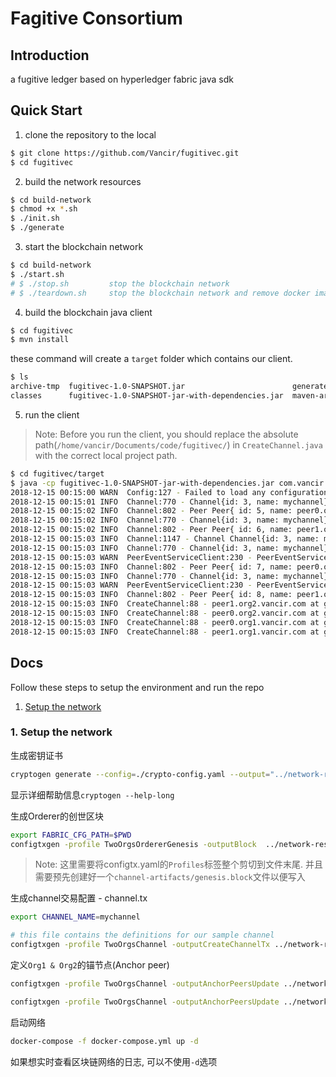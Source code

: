 # Fagitive Consortium

## Introduction

a fugitive ledger based on hyperledger fabric java sdk 

## Quick Start

1. clone the repository to the local

``` bash
$ git clone https://github.com/Vancir/fugitivec.git
$ cd fugitivec
```

2. build the network resources

``` bash
$ cd build-network
$ chmod +x *.sh
$ ./init.sh
$ ./generate
```

3. start the blockchain network 

``` bash
$ cd build-network
$ ./start.sh
# $ ./stop.sh         stop the blockchain network
# $ ./teardown.sh     stop the blockchain network and remove docker images
```

4. build the blockchain java client

``` bash
$ cd fugitivec
$ mvn install
```

these command will create a `target` folder which contains our client.

``` bash
$ ls
archive-tmp  fugitivec-1.0-SNAPSHOT.jar                        generated-sources  maven-status
classes      fugitivec-1.0-SNAPSHOT-jar-with-dependencies.jar  maven-archiver
```


5. run the client 

> Note: Before you run the client, you should replace the absolute path(`/home/vancir/Documents/code/fugitivec/`) in `CreateChannel.java` with the correct local project path. 

``` bash
$ cd fugitivec/target
$ java -cp fugitivec-1.0-SNAPSHOT-jar-with-dependencies.jar com.vancir.network.CreateChannel
2018-12-15 00:15:00 WARN  Config:127 - Failed to load any configuration from: config.properties. Using toolkit defaults
2018-12-15 00:15:01 INFO  Channel:770 - Channel{id: 3, name: mychannel} joining Peer{ id: 5, name: peer0.org1.vancir.com, channelName: null, url: grpc://localhost:7051}.
2018-12-15 00:15:02 INFO  Channel:802 - Peer Peer{ id: 5, name: peer0.org1.vancir.com, channelName: mychannel, url: grpc://localhost:7051} joined into channel Channel{id: 3, name: mychannel}
2018-12-15 00:15:02 INFO  Channel:770 - Channel{id: 3, name: mychannel} joining Peer{ id: 6, name: peer1.org1.vancir.com, channelName: null, url: grpc://localhost:7056}.
2018-12-15 00:15:02 INFO  Channel:802 - Peer Peer{ id: 6, name: peer1.org1.vancir.com, channelName: mychannel, url: grpc://localhost:7056} joined into channel Channel{id: 3, name: mychannel}
2018-12-15 00:15:03 INFO  Channel:1147 - Channel Channel{id: 3, name: mychannel} eventThread started shutdown: false  thread: null
2018-12-15 00:15:03 INFO  Channel:770 - Channel{id: 3, name: mychannel} joining Peer{ id: 7, name: peer0.org2.vancir.com, channelName: null, url: grpc://localhost:8051}.
2018-12-15 00:15:03 WARN  PeerEventServiceClient:230 - PeerEventServiceClient{id: 16, channel: mychannel, peerName: peer0.org2.vancir.com, url: grpc://localhost:8051} PeerEventServiceClient{id: 16, channel: mychannel, peerName:peer0.org2.vancir.com, url: grpc://localhost:8051} attempts 0 Status returned failure code 404 (NOT_FOUND) during peer service event registration
2018-12-15 00:15:03 INFO  Channel:802 - Peer Peer{ id: 7, name: peer0.org2.vancir.com, channelName: mychannel, url: grpc://localhost:8051} joined into channel Channel{id: 3, name: mychannel}
2018-12-15 00:15:03 INFO  Channel:770 - Channel{id: 3, name: mychannel} joining Peer{ id: 8, name: peer1.org2.vancir.com, channelName: null, url: grpc://localhost:8056}.
2018-12-15 00:15:03 WARN  PeerEventServiceClient:230 - PeerEventServiceClient{id: 19, channel: mychannel, peerName: peer1.org2.vancir.com, url: grpc://localhost:8056} PeerEventServiceClient{id: 19, channel: mychannel, peerName:peer1.org2.vancir.com, url: grpc://localhost:8056} attempts 0 Status returned failure code 404 (NOT_FOUND) during peer service event registration
2018-12-15 00:15:03 INFO  Channel:802 - Peer Peer{ id: 8, name: peer1.org2.vancir.com, channelName: mychannel, url: grpc://localhost:8056} joined into channel Channel{id: 3, name: mychannel}
2018-12-15 00:15:03 INFO  CreateChannel:88 - peer1.org2.vancir.com at grpc://localhost:8056
2018-12-15 00:15:03 INFO  CreateChannel:88 - peer0.org2.vancir.com at grpc://localhost:8051
2018-12-15 00:15:03 INFO  CreateChannel:88 - peer0.org1.vancir.com at grpc://localhost:7051
2018-12-15 00:15:03 INFO  CreateChannel:88 - peer1.org1.vancir.com at grpc://localhost:7056
```

## Docs

Follow these steps to setup the environment and run the repo

1. [Setup the network](#1-setup-the-network)

### 1. Setup the network

生成密钥证书

``` bash
cryptogen generate --config=./crypto-config.yaml --output="../network-resources/crypto-config"
```

显示详细帮助信息`cryptogen --help-long`


生成Orderer的创世区块

``` bash
export FABRIC_CFG_PATH=$PWD
configtxgen -profile TwoOrgsOrdererGenesis -outputBlock  ../network-resources/channel-artifacts/genesis.block
```

> Note: 这里需要将configtx.yaml的`Profiles`标签整个剪切到文件末尾. 并且需要预先创建好一个`channel-artifacts/genesis.block`文件以便写入


生成channel交易配置 - channel.tx

``` bash
export CHANNEL_NAME=mychannel

# this file contains the definitions for our sample channel
configtxgen -profile TwoOrgsChannel -outputCreateChannelTx ../network-resources/channel-artifacts/channel.tx -channelID $CHANNEL_NAME
```

定义`Org1 & Org2`的锚节点(Anchor peer)

``` bash
configtxgen -profile TwoOrgsChannel -outputAnchorPeersUpdate ../network-resources/channel-artifacts/Org1MSPanchors.tx -channelID $CHANNEL_NAME -asOrg Org1MSP

configtxgen -profile TwoOrgsChannel -outputAnchorPeersUpdate ../network-resources/channel-artifacts/Org2MSPanchors.tx -channelID $CHANNEL_NAME -asOrg Org2MSP
```

启动网络

``` bash
docker-compose -f docker-compose.yml up -d
```

如果想实时查看区块链网络的日志, 可以不使用`-d`选项

